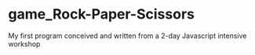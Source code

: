 # game_Rock-Paper-Scissors
My first program conceived and written from a 2-day Javascript intensive workshop
